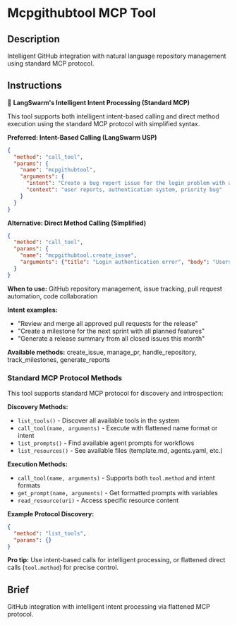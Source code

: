 # Mcpgithubtool MCP Tool

## Description

Intelligent GitHub integration with natural language repository management using standard MCP protocol.

## Instructions

🎯 **LangSwarm's Intelligent Intent Processing (Standard MCP)**

This tool supports both intelligent intent-based calling and direct method execution using the standard MCP protocol with simplified syntax.

**Preferred: Intent-Based Calling (LangSwarm USP)**
```json
{
  "method": "call_tool",
  "params": {
    "name": "mcpgithubtool",
    "arguments": {
      "intent": "Create a bug report issue for the login problem with authentication errors",
      "context": "user reports, authentication system, priority bug"
    }
  }
}
```

**Alternative: Direct Method Calling (Simplified)**
```json
{
  "method": "call_tool",
  "params": {
    "name": "mcpgithubtool.create_issue",
    "arguments": {"title": "Login authentication error", "body": "Users unable to login", "labels": ["bug", "priority"]}
  }
}
```

**When to use:** GitHub repository management, issue tracking, pull request automation, code collaboration

**Intent examples:**
- "Review and merge all approved pull requests for the release"
- "Create a milestone for the next sprint with all planned features"
- "Generate a release summary from all closed issues this month"

**Available methods:** create_issue, manage_pr, handle_repository, track_milestones, generate_reports

### Standard MCP Protocol Methods

This tool supports standard MCP protocol for discovery and introspection:

**Discovery Methods:**
- `list_tools()` - Discover all available tools in the system
- `call_tool(name, arguments)` - Execute with flattened name format or intent
- `list_prompts()` - Find available agent prompts for workflows  
- `list_resources()` - See available files (template.md, agents.yaml, etc.)

**Execution Methods:**
- `call_tool(name, arguments)` - Supports both `tool.method` and intent formats
- `get_prompt(name, arguments)` - Get formatted prompts with variables
- `read_resource(uri)` - Access specific resource content

**Example Protocol Discovery:**
```json
{
  "method": "list_tools",
  "params": {}
}
```

**Pro tip:** Use intent-based calls for intelligent processing, or flattened direct calls (`tool.method`) for precise control.

## Brief

GitHub integration with intelligent intent processing via flattened MCP protocol.
